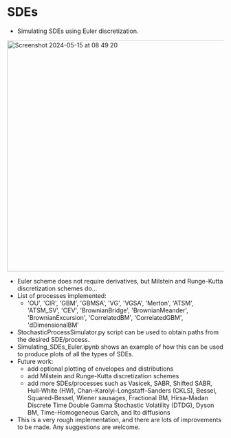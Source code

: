 # SDEs
- Simulating SDEs using Euler discretization.

<img width="538" alt="Screenshot 2024-05-15 at 08 49 20" src="https://github.com/Boris-73-TA/SDEs/assets/129144076/0916880c-03a7-4fca-9841-5ceec3836094">

- Euler scheme does not require derivatives, but Milstein and Runge-Kutta discretization schemes do... 
- List of processes implemented:
  - 'OU', 'CIR', 'GBM', 'GBMSA', 'VG', 'VGSA', 'Merton',
    'ATSM', 'ATSM_SV', 'CEV', 'BrownianBridge', 'BrownianMeander',
    'BrownianExcursion', 'CorrelatedBM', 'CorrelatedGBM', 'dDimensionalBM'
- StochasticProcessSimulator.py script can be used to obtain paths from the desired SDE/process.
- Simulating_SDEs_Euler.ipynb shows an example of how this can be used to produce plots of all the types of SDEs. 
- Future work:
  - add optional plotting of envelopes and distributions
  - add Milstein and Runge-Kutta discretization schemes
  - add more SDEs/processes such as Vasicek, SABR, Shifted SABR, Hull-White (HW), Chan–Karolyi-Longstaff–Sanders (CKLS), Bessel, Squared-Bessel, Wiener sausages, Fractional BM, Hirsa-Madan Discrete Time Double Gamma Stochastic Volatility (DTDG), Dyson BM, Time-Homogeneous Garch, and Ito diffusions
- This is a very rough implementation, and there are lots of improvements to be made. Any suggestions are welcome. 
